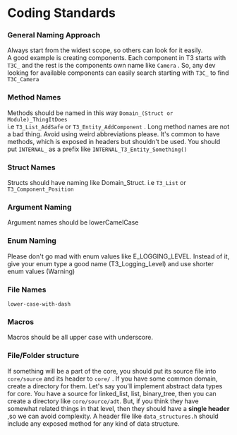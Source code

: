 # Coding Standards

### General Naming Approach
Always start from the widest scope, so others can look for it easily.    
A good example is creating components. Each component in T3 starts with
`T3C_` and the rest is the components own name like `Camera` .
So, any dev looking for available components can easily search starting 
with `T3C_` to find `T3C_Camera`

### Method Names
Methods should be named in this way `Domain_(Struct or Module)_ThingItDoes`    
i.e `T3_List_AddSafe` or `T3_Entity_AddComponent` . 
Long method names are not a bad thing. Avoid using weird abbreviations please. It's common to have
methods, which is exposed in headers but shouldn't be used. You should put `INTERNAL_` as a prefix
like `INTERNAL_T3_Entity_Something()`

### Struct Names
Structs should have naming like Domain_Struct. i.e `T3_List` or `T3_Component_Position`

### Argument Naming
Argument names should be lowerCamelCase

### Enum Naming
Please don't go mad with enum values like E_LOGGING_LEVEL. Instead of it, give your enum type a good
name (T3_Logging_Level) and use shorter enum values (Warning) 

### File Names
`lower-case-with-dash`

### Macros
Macros should be all upper case with underscore. 

### File/Folder structure
If something will be a part of the core, you should put its source file
into `core/source` and its header to `core/` . If you have some common
domain, create a directory for them. Let's say you'll implement abstract data
types for core. You have a source for linked_list, list, binary_tree, then you
can create a directory like `core/source/adt`. But, if you think they
have somewhat related things in that level, then they should have a **single header**
,so we can avoid complexity. A header file like `data_structures.h` should include
any exposed method for any kind of data structure.

